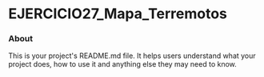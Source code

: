 EJERCICIO27_Mapa_Terremotos
===========================

### About

This is your project's README.md file. It helps users understand what your
project does, how to use it and anything else they may need to know.